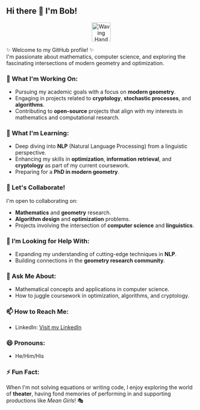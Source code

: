 ## Hi there 👋 I'm Bob!
<p align="center">
  <img src="https://media.giphy.com/media/3o7abKhOpu0NwenH3O/giphy.gif" alt="Waving Hand" width="50" />
</p>


✨ Welcome to my GitHub profile! ✨  
I'm passionate about mathematics, computer science, and exploring the fascinating intersections of modern geometry and optimization.  

### 🔭 What I'm Working On:
- Pursuing my academic goals with a focus on **modern geometry**.  
- Engaging in projects related to **cryptology**, **stochastic processes**, and **algorithms**.  
- Contributing to **open-source** projects that align with my interests in mathematics and computational research.

### 🌱 What I'm Learning:
- Deep diving into **NLP** (Natural Language Processing) from a linguistic perspective.  
- Enhancing my skills in **optimization**, **information retrieval**, and **cryptology** as part of my current coursework.  
- Preparing for a **PhD in modern geometry**.  

### 👯 Let's Collaborate!
I'm open to collaborating on:  
- **Mathematics** and **geometry** research.  
- **Algorithm design** and **optimization** problems.  
- Projects involving the intersection of **computer science** and **linguistics**.  

### 🤔 I’m Looking for Help With:
- Expanding my understanding of cutting-edge techniques in **NLP**.  
- Building connections in the **geometry research community**.  

### 💬 Ask Me About:
- Mathematical concepts and applications in computer science.  
- How to juggle coursework in optimization, algorithms, and cryptology.  

### 📫 How to Reach Me: 
- LinkedIn: [Visit my LinkedIn](https://www.linkedin.com/in/bob-dong-990236227/)

### 😄 Pronouns:
- He/Him/His 

### ⚡ Fun Fact:
When I'm not solving equations or writing code, I enjoy exploring the world of **theater**, having fond memories of performing in and supporting productions like *Mean Girls*! 🎭  
